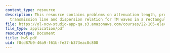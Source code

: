 ```yaml
---
content_type: resource
description: This resource contains problems on attenuation length, properties ofthe
  transmission line and dispersion relation for TM waves in a rectangular waveguide.
file: https://ol-ocw-studio-app-qa.s3.amazonaws.com/courses/22-105-electromagnetic-interactions-fall-2005/f8cd87b946a9f61bfe37b373eac8c808_hw5.pdf
file_type: application/pdf
resourcetype: Document
title: hw5.pdf
uid: f8cd87b9-46a9-f61b-fe37-b373eac8c808
---
```

